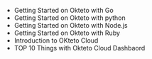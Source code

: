 
- Getting Started on Okteto with Go
- Getting Started on Okteto with python 
- Getting Started on Okteto with Node.js
- Getting Started on Okteto with Ruby 
- Introduction to OKteto Cloud 
- TOP 10 Things with Okteto Cloud Dashbaord 

